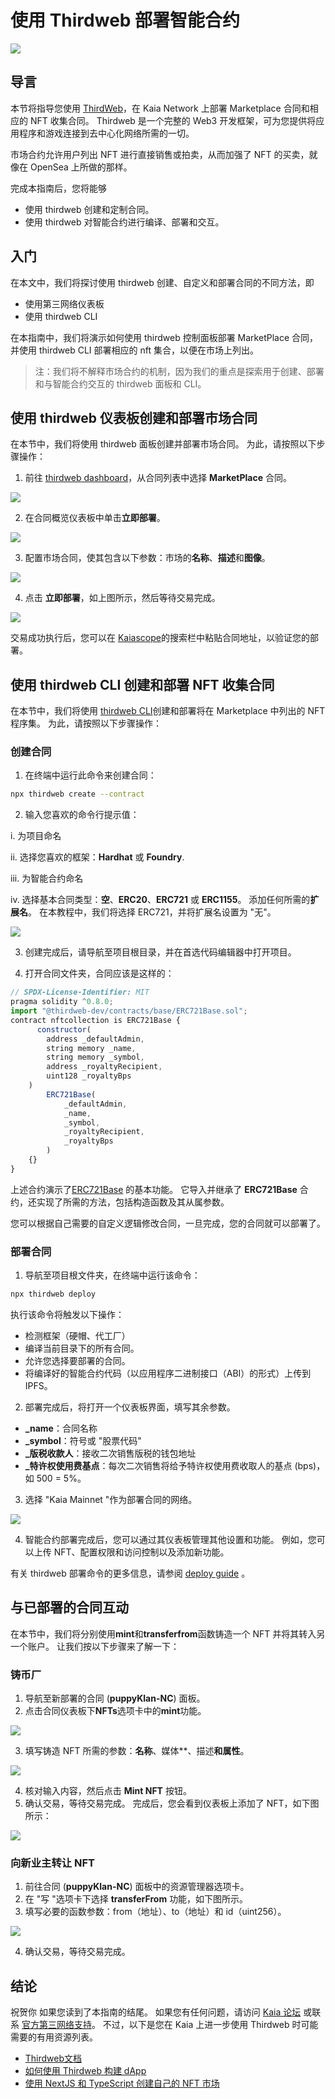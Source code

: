 # 使用 Thirdweb 部署智能合约

![](/img/banners/kaia-thirdweb.png)

## 导言<a id="introduction"></a>

本节将指导您使用 [ThirdWeb](https://portal.thirdweb.com/)，在 Kaia Network 上部署 Marketplace 合同和相应的 NFT 收集合同。 Thirdweb 是一个完整的 Web3 开发框架，可为您提供将应用程序和游戏连接到去中心化网络所需的一切。

市场合约允许用户列出 NFT 进行直接销售或拍卖，从而加强了 NFT 的买卖，就像在 OpenSea 上所做的那样。

完成本指南后，您将能够

- 使用 thirdweb 创建和定制合同。
- 使用 thirdweb 对智能合约进行编译、部署和交互。

## 入门<a id="getting-started"></a>

在本文中，我们将探讨使用 thirdweb 创建、自定义和部署合同的不同方法，即

- 使用第三网络仪表板
- 使用 thirdweb CLI

在本指南中，我们将演示如何使用 thirdweb 控制面板部署 MarketPlace 合同，并使用 thirdweb CLI 部署相应的 nft 集合，以便在市场上列出。

> 注：我们将不解释市场合约的机制，因为我们的重点是探索用于创建、部署和与智能合约交互的 thirdweb 面板和 CLI。

## 使用 thirdweb 仪表板创建和部署市场合同<a id="creating-and-deploying-thirdweb-dashboard"></a>

在本节中，我们将使用 thirdweb 面板创建并部署市场合同。 为此，请按照以下步骤操作：

1. 前往 [thirdweb dashboard](https://thirdweb.com/dashboard?ref=blog.thirdweb.com)，从合同列表中选择 **MarketPlace** 合同。

![](/img/build/get-started/marketplace-explore.png)

2. 在合同概览仪表板中单击**立即部署**。

![](/img/build/get-started/marketplace-deploy.png)

3. 配置市场合同，使其包含以下参数：市场的**名称**、**描述**和**图像**。

![](/img/build/get-started/marketplace-contract-details.png)

4. 点击 **立即部署**，如上图所示，然后等待交易完成。

![](/img/build/get-started/marketplace-deployed.png)

交易成功执行后，您可以在 [Kaiascope](https://kaiascope.com/)的搜索栏中粘贴合同地址，以验证您的部署。

## 使用 thirdweb CLI 创建和部署 NFT 收集合同<a id="creating-deploying-using-thirdweb-cli"></a>

在本节中，我们将使用 [thirdweb CLI](https://portal.thirdweb.com/cli?ref=blog.thirdweb.com)创建和部署将在 Marketplace 中列出的 NFT 程序集。 为此，请按照以下步骤操作：

### 创建合同<a id="creating-the-contract"></a>

1. 在终端中运行此命令来创建合同：

```bash
npx thirdweb create --contract
```

2. 输入您喜欢的命令行提示值：

  i. 为项目命名

  ii. 选择您喜欢的框架：**Hardhat** 或 **Foundry**.

  iii. 为智能合约命名

  iv. 选择基本合同类型：**空**、**ERC20**、**ERC721** 或 **ERC1155**。 添加任何所需的**扩展名**。 在本教程中，我们将选择 ERC721，并将扩展名设置为 "无"。

![](/img/build/get-started/thirdweb-cli-info.png)

3. 创建完成后，请导航至项目根目录，并在首选代码编辑器中打开项目。

4. 打开合同文件夹，合同应该是这样的：

```js
// SPDX-License-Identifier: MIT
pragma solidity ^0.8.0;
import "@thirdweb-dev/contracts/base/ERC721Base.sol";
contract nftcollection is ERC721Base {
      constructor(
        address _defaultAdmin,
        string memory _name,
        string memory _symbol,
        address _royaltyRecipient,
        uint128 _royaltyBps
    )
        ERC721Base(
            _defaultAdmin,
            _name,
            _symbol,
            _royaltyRecipient,
            _royaltyBps
        )
    {}
}
```

上述合约演示了[ERC721Base](https://github.com/thirdweb-dev/contracts/blob/main/contracts/base/ERC721Base.sol) 的基本功能。 它导入并继承了 **ERC721Base** 合约，还实现了所需的方法，包括构造函数及其从属参数。

您可以根据自己需要的自定义逻辑修改合同，一旦完成，您的合同就可以部署了。

### 部署合同<a id="deploying-the-contracts"></a>

1. 导航至项目根文件夹，在终端中运行该命令：

```bash
npx thirdweb deploy
```

执行该命令将触发以下操作：

- 检测框架（硬帽、代工厂）
- 编译当前目录下的所有合同。
- 允许您选择要部署的合同。
- 将编译好的智能合约代码（以应用程序二进制接口（ABI）的形式）上传到 IPFS。

2. 部署完成后，将打开一个仪表板界面，填写其余参数。
  - **_name**：合同名称
  - **_symbol**：符号或 "股票代码"
  - **_版税收款人**：接收二次销售版税的钱包地址
  - **_特许权使用费基点**：每次二次销售将给予特许权使用费收取人的基点 (bps)，如 500 = 5%。

3. 选择 "Kaia Mainnet "作为部署合同的网络。

![](/img/build/get-started/nft-collection-deploy.png)

4. 智能合约部署完成后，您可以通过其仪表板管理其他设置和功能。 例如，您可以上传 NFT、配置权限和访问控制以及添加新功能。

有关 thirdweb 部署命令的更多信息，请参阅 [deploy guide](https://portal.thirdweb.com/deploy/getting-started) 。

## 与已部署的合同互动<a id="interacting-with-deployed-contracts"></a>

在本节中，我们将分别使用**mint**和**transferfrom**函数铸造一个 NFT 并将其转入另一个账户。 让我们按以下步骤来了解一下：

### 铸币厂<a id="minting-nft"></a>

1. 导航至新部署的合同 (**puppyKlan-NC**) 面板。
2. 点击合同仪表板下**NFTs**选项卡中的**mint**功能。

![](/img/build/get-started/puppy-mint-btn.png)

3. 填写铸造 NFT 所需的参数：**名称**、媒体\*\*、描述**和属性**。

![](/img/build/get-started/puppy-mint-details.png)

4. 核对输入内容，然后点击 **Mint NFT** 按钮。
5. 确认交易，等待交易完成。 完成后，您会看到仪表板上添加了 NFT，如下图所示：

![](/img/build/get-started/puppy-minted.png)

### 向新业主转让 NFT<a id="transferring-nft-to-new-owner"></a>

1. 前往合同 (**puppyKlan-NC**) 面板中的资源管理器选项卡。
2. 在 "写 "选项卡下选择 **transferFrom** 功能，如下图所示。
3. 填写必要的函数参数：from（地址）、to（地址）和 id（uint256）。

![](/img/build/get-started/puppy-transferfrom.png)

4. 确认交易，等待交易完成。

## 结论<a id="conclusion"></a>

祝贺你 如果您读到了本指南的结尾。 如果您有任何问题，请访问 [Kaia 论坛](https://devforum.kaia.io/) 或联系 [官方第三网络支持](https://support.thirdweb.com/)。 不过，以下是您在 Kaia 上进一步使用 Thirdweb 时可能需要的有用资源列表。

- [Thirdweb文档](https://portal.thirdweb.com/)
- [如何使用 Thirdweb 构建 dApp](https://blog.thirdweb.com/guides/how-to-build-a-dapp/)
- [使用 NextJS 和 TypeScript 创建自己的 NFT 市场](https://blog.thirdweb.com/guides/nft-marketplace-with-typescript-next/)

